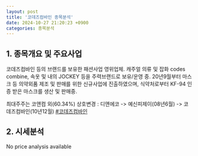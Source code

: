 ```yaml
---
layout: post
title: '코데즈컴바인 종목분석'
date: 2024-10-27 21:20:23 +0900
categories: 종목분석
---
```


## 1. 종목개요 및 주요사업

코데즈컴바인 등의 브랜드를 보유한 패션사업 영위업체. 캐주얼 의류 및 잡화 codes combine, 속옷 및 내의 JOCKEY 등을 주력브랜드로 보유/운영 중. 20년9월부터 마스크 등 의약외품 제조 및 판매를 위한 신규사업에 진출하였으며, 식약처로부터 KF-94 인증 받은 마스크를 생산 및 판매중.

최대주주는 코앤컴 외(60.34%) 상호변경 : 디앤에코 -> 예신피제이(08년6월) -> 코데즈컴바인(10년12월)
[#코데즈컴바인](#)

## 2. 시세분석

No price analysis available
